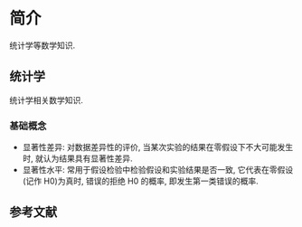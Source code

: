 # 简介
统计学等数学知识.

## 统计学
统计学相关数学知识.

### 基础概念
- 显著性差异: 对数据差异性的评价, 当某次实验的结果在零假设下不大可能发生时, 就认为结果具有显著性差异.
- 显著性水平: 常用于假设检验中检验假设和实验结果是否一致, 它代表在零假设(记作 H0)为真时, 错误的拒绝 H0 的概率, 即发生第一类错误的概率.


## 参考文献
